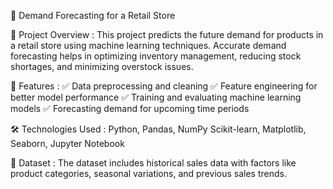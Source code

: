 🛒 Demand Forecasting for a Retail Store

📌 Project Overview :
This project predicts the future demand for products in a retail store using machine learning techniques. Accurate demand forecasting helps in optimizing inventory management, reducing stock shortages, and minimizing overstock issues.

🚀 Features :
✅ Data preprocessing and cleaning
✅ Feature engineering for better model performance
✅ Training and evaluating machine learning models
✅ Forecasting demand for upcoming time periods

🛠 Technologies Used :
Python,
Pandas, NumPy
Scikit-learn,
Matplotlib, Seaborn,
Jupyter Notebook

📂 Dataset :
The dataset includes historical sales data with factors like product categories, seasonal variations, and previous sales trends.
